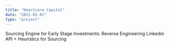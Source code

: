 ```yaml
---
title: "Heartcore Capital"
date: "2021-01-01"
type: "project"
---
```


Sourcing Engine for Early Stage Investments: Reverse Engineering Linkedin API + Heuristics for Sourcing 